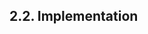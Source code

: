 ## 2.2. Implementation

<!-- OAuth 2.0, language of back end, P2P technology will be mentioned here (David). -->
